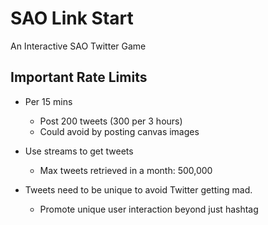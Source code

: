 # SAO Link Start

An Interactive SAO Twitter Game

## Important Rate Limits

- Per 15 mins

  - Post 200 tweets (300 per 3 hours)
  - Could avoid by posting canvas images

- Use streams to get tweets

  - Max tweets retrieved in a month: 500,000

- Tweets need to be unique to avoid Twitter getting mad.
  - Promote unique user interaction beyond just hashtag
